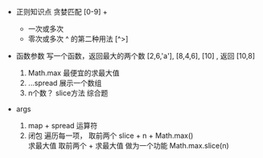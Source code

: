 - 正则知识点
  贪婪匹配 [0-9] +
  + 一次或多次
  * 零次或多次
  ^ 的第二种用法 [^>]
- 函数参数
  写一个函数，返回最大的两个数 [2,6,'a'], [8,4,6], [10] , 返回 [10,8]
  1. Math.max 最便宜的求最大值 
  2. ...spread 展示一个数组
  3. n个数？ slice方法
  综合题

- args
  1. map + spread 运算符
  2. 闭包
    遍历每一项，
    取前两个 slice + n + Math.max()  
    求最大值
    取前两个 + 求最大值 做为一个功能  Math.max.slice(n)